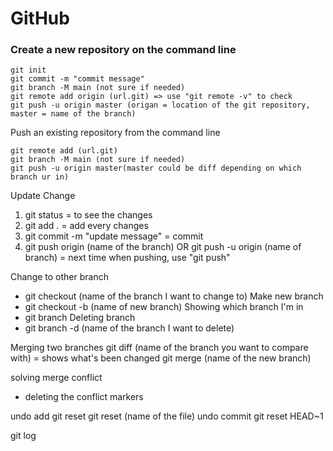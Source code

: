 # GitHub

### Create a new repository on the command line
```terminal
git init
git commit -m "commit message"
git branch -M main (not sure if needed)
git remote add origin (url.git) => use "git remote -v" to check
git push -u origin master (origan = location of the git repository, master = name of the branch)
```

Push an existing repository from the command line
```terminal
git remote add (url.git)
git branch -M main (not sure if needed)
git push -u origin master(master could be diff depending on which branch ur in)
```



Update Change
1. git status = to see the changes
2. git add . = add every changes
3. git commit -m "update message" = commit
4. git push origin (name of the branch) OR git push -u origin (name of branch) = next time when pushing, use "git push"

Change to other branch
* git checkout (name of the branch I want to change to)
Make new branch
* git checkout -b (name of new branch)
Showing which branch I'm in
* git branch
Deleting branch
* git branch -d (name of the branch I want to delete)

Merging two branches
git diff (name of the branch you want to compare with) = shows what's been changed
git merge (name of the new branch)

solving merge conflict
* deleting the conflict markers

undo add
git reset
git reset (name of the file)
undo commit
git reset HEAD~1 

git log

